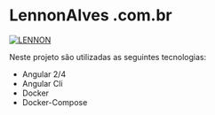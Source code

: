 # LennonAlves .com.br

[![LENNON](https://img.shields.io/badge/desenvolvido%20por-LENNON-red.svg)](https://lennonalves.com.br)

Neste projeto são utilizadas as seguintes tecnologias:

  - Angular 2/4
  - Angular Cli
  - Docker
  - Docker-Compose
